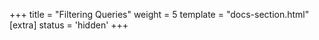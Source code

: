 +++
title = "Filtering Queries"
weight = 5
template = "docs-section.html"
[extra]
status = 'hidden'
+++
